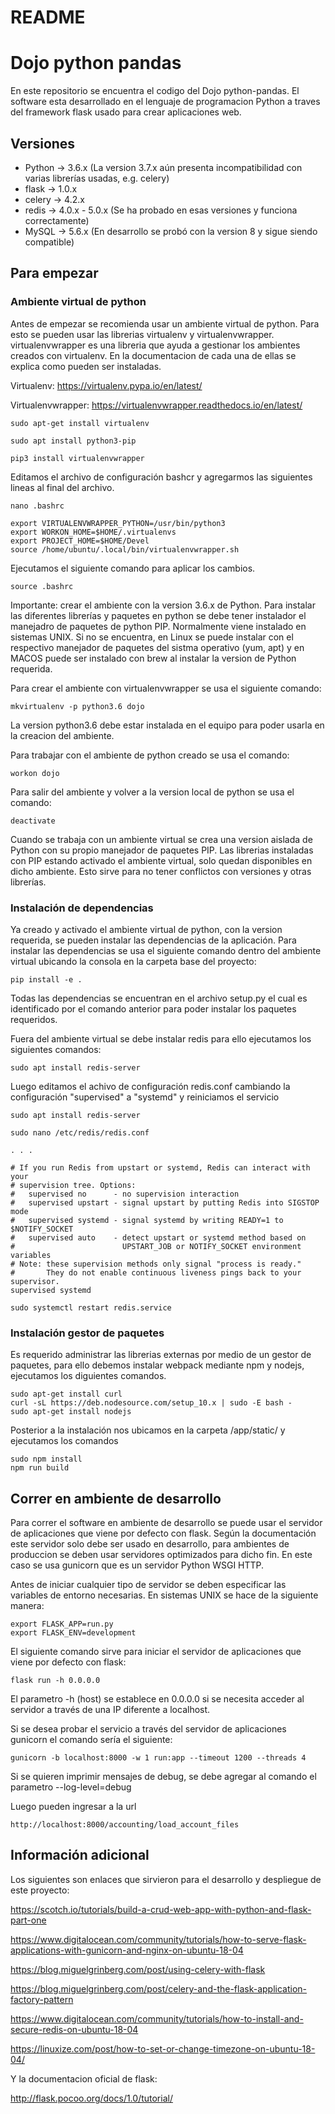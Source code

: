 # README #

# Dojo python pandas

En este repositorio se encuentra el codigo del Dojo python-pandas.
El software esta desarrollado en el lenguaje de programacion Python a traves del framework flask usado para crear 
aplicaciones web.  

## Versiones

* Python -> 3.6.x (La version 3.7.x aún presenta incompatibilidad con varias librerías usadas, e.g. celery)
* flask -> 1.0.x
* celery -> 4.2.x
* redis -> 4.0.x - 5.0.x (Se ha probado en esas versiones y funciona correctamente)
* MySQL -> 5.6.x (En desarrollo se probó con la version 8 y sigue siendo compatible)


## Para empezar
### Ambiente virtual de python
Antes de empezar se recomienda usar un ambiente virtual de python. Para esto se pueden usar las librerias virtualenv 
y virtualenvwrapper. virtualenvwrapper es una libreria que ayuda a gestionar los ambientes creados con virtualenv.
En la documentacion de cada una de ellas se explica como pueden ser instaladas.

Virtualenv:
https://virtualenv.pypa.io/en/latest/

Virtualenvwrapper: https://virtualenvwrapper.readthedocs.io/en/latest/

~~~~
sudo apt-get install virtualenv

sudo apt install python3-pip

pip3 install virtualenvwrapper
~~~~

Editamos el archivo de configuración bashcr y agregarmos las siguientes lineas al final del archivo.

~~~~
nano .bashrc

export VIRTUALENVWRAPPER_PYTHON=/usr/bin/python3
export WORKON_HOME=$HOME/.virtualenvs
export PROJECT_HOME=$HOME/Devel
source /home/ubuntu/.local/bin/virtualenvwrapper.sh
~~~~

Ejecutamos el siguiente comando para aplicar los cambios.

`source .bashrc`

Importante: crear el ambiente con la version 3.6.x de Python. Para instalar las diferentes librerías y paquetes en 
python se debe tener instalador el manejadro de paquetes de python PIP. Normalmente viene instalado en sistemas UNIX. 
Si no se encuentra, en Linux se puede instalar con el respectivo manejador de paquetes del sistma operativo (yum, apt) 
y en MACOS puede ser instalado con brew al instalar la version de Python requerida. 

Para crear el ambiente con virtualenvwrapper se usa el siguiente comando:

`mkvirtualenv -p python3.6 dojo`

La version python3.6 debe estar instalada en el equipo para poder usarla en la creacion del ambiente.

Para trabajar con el ambiente de python creado se usa el comando:

`workon dojo`

Para salir del ambiente y volver a la version local de python se usa el comando:

`deactivate`

Cuando se trabaja con un ambiente virtual se crea una version aislada de Python con su propio manejador de paquetes PIP. 
Las librerias instaladas con PIP estando activado el ambiente virtual, solo quedan disponibles en dicho ambiente. 
Esto sirve para no tener conflictos con versiones y otras librerías.

### Instalación de dependencias
Ya creado y activado el ambiente virtual de python, con la version requerida, se pueden instalar las dependencias de 
la aplicación. Para instalar las dependencias se usa el siguiente comando dentro del ambiente virtual ubicando la 
consola en la carpeta base del proyecto:

`pip install -e .`

Todas las dependencias se encuentran en el archivo setup.py el cual es identificado por el comando anterior para 
poder instalar los paquetes requeridos.

Fuera del ambiente virtual se debe instalar redis para ello ejecutamos los siguientes comandos:

`sudo apt install redis-server`

Luego editamos el achivo de configuración redis.conf cambiando la configuración "supervised" a "systemd" y reiniciamos el servicio

`sudo apt install redis-server`

~~~~
sudo nano /etc/redis/redis.conf

. . .

# If you run Redis from upstart or systemd, Redis can interact with your
# supervision tree. Options:
#   supervised no      - no supervision interaction
#   supervised upstart - signal upstart by putting Redis into SIGSTOP mode
#   supervised systemd - signal systemd by writing READY=1 to $NOTIFY_SOCKET
#   supervised auto    - detect upstart or systemd method based on
#                        UPSTART_JOB or NOTIFY_SOCKET environment variables
# Note: these supervision methods only signal "process is ready."
#       They do not enable continuous liveness pings back to your supervisor.
supervised systemd

sudo systemctl restart redis.service
~~~~ 

### Instalación gestor de paquetes
Es requerido administrar las librerias externas por medio de un gestor de paquetes, para ello debemos instalar webpack
mediante npm y nodejs, ejecutamos los diguientes comandos.

~~~~
sudo apt-get install curl
curl -sL https://deb.nodesource.com/setup_10.x | sudo -E bash -
sudo apt-get install nodejs
~~~~ 

Posterior a la instalación nos ubicamos en la carpeta /app/static/ y ejecutamos los comandos

~~~~
sudo npm install
npm run build
~~~~ 

## Correr en ambiente de desarrollo
Para correr el software en ambiente de desarrollo se puede usar el servidor de aplicaciones que viene por defecto con 
flask. Según la documentación este servidor solo debe ser usado en desarrollo, para ambientes de produccion se deben 
usar servidores optimizados para dicho fin. En este caso se usa gunicorn que es un servidor Python WSGI HTTP.

Antes de iniciar cualquier tipo de servidor se deben especificar las variables de entorno necesarias. 
En sistemas UNIX se hace de la siguiente manera:

~~~~
export FLASK_APP=run.py
export FLASK_ENV=development
~~~~

El siguiente comando sirve para iniciar el servidor de aplicaciones que viene por defecto con flask:

`flask run -h 0.0.0.0`

El parametro -h (host) se establece en 0.0.0.0 si se necesita acceder al servidor a través de una IP diferente a 
localhost.

Si se desea probar el servicio a través del servidor de aplicaciones gunicorn el comando sería el siguiente:

`gunicorn -b localhost:8000 -w 1 run:app --timeout 1200 --threads 4`

Si se quieren imprimir mensajes de debug, se debe agregar al comando el parametro --log-level=debug

Luego pueden ingresar a la url 

`http://localhost:8000/accounting/load_account_files`

## Información adicional
Los siguientes son enlaces que sirvieron para el desarrollo y despliegue de este proyecto:

https://scotch.io/tutorials/build-a-crud-web-app-with-python-and-flask-part-one

https://www.digitalocean.com/community/tutorials/how-to-serve-flask-applications-with-gunicorn-and-nginx-on-ubuntu-18-04

https://blog.miguelgrinberg.com/post/using-celery-with-flask

https://blog.miguelgrinberg.com/post/celery-and-the-flask-application-factory-pattern

https://www.digitalocean.com/community/tutorials/how-to-install-and-secure-redis-on-ubuntu-18-04

https://linuxize.com/post/how-to-set-or-change-timezone-on-ubuntu-18-04/

Y la documentacion oficial de flask:

http://flask.pocoo.org/docs/1.0/tutorial/
